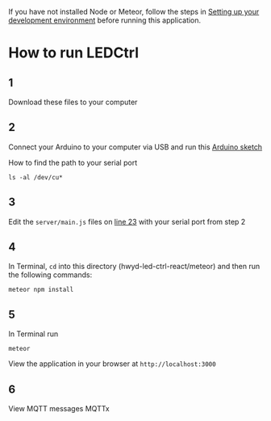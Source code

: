If you have not installed Node or Meteor, follow the steps in [Setting up your development environment](https://github.com/areaofeffect/hello-world/tree/master/week9#setting-up-your-development-environment) before running this application.

# How to run LEDCtrl
## 1 
Download these files to your computer

## 2

Connect your Arduino to your computer via USB and run this [Arduino sketch](https://create.arduino.cc/editor/kandizzy/fbbf4417-436c-4f52-9d7a-d335af095458/preview)

How to find the path to your serial port

	ls -al /dev/cu*


## 3
Edit the `server/main.js` files on [line 23](https://github.com/areaofeffect/hwyd-led-ctrl-react/blob/v1_branch/meteor/server/main.js#L15) with your serial port from step 2

## 4
In Terminal, `cd` into this directory (hwyd-led-ctrl-react/meteor) and then run the following commands:

	meteor npm install 
	
	
## 5
In Terminal run

	meteor
View the application in your browser at `http://localhost:3000`

## 6
View MQTT messages MQTTx
	



